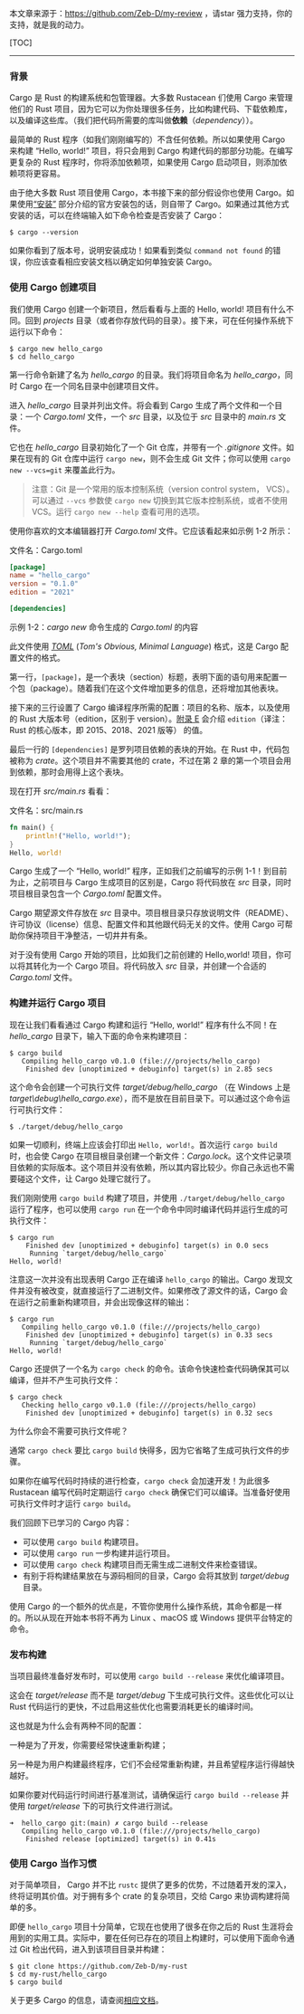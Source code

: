 本文章来源于：<https://github.com/Zeb-D/my-review> ，请star 强力支持，你的支持，就是我的动力。

[TOC]

------

### 背景

Cargo 是 Rust 的构建系统和包管理器。大多数 Rustacean 们使用 Cargo 来管理他们的 Rust 项目，因为它可以为你处理很多任务，比如构建代码、下载依赖库，以及编译这些库。（我们把代码所需要的库叫做**依赖**（*dependency*））。

最简单的 Rust 程序（如我们刚刚编写的）不含任何依赖。所以如果使用 Cargo 来构建 “Hello, world!” 项目，将只会用到 Cargo 构建代码的那部分功能。在编写更复杂的 Rust 程序时，你将添加依赖项，如果使用 Cargo 启动项目，则添加依赖项将更容易。

由于绝大多数 Rust 项目使用 Cargo，本书接下来的部分假设你也使用 Cargo。如果使用[“安装”](https://rustwiki.org/zh-CN/book/ch01-01-installation.html#安装) 部分介绍的官方安装包的话，则自带了 Cargo。如果通过其他方式安装的话，可以在终端输入如下命令检查是否安装了 Cargo：

```console
$ cargo --version
```

如果你看到了版本号，说明安装成功！如果看到类似 `command not found` 的错误，你应该查看相应安装文档以确定如何单独安装 Cargo。



### 使用 Cargo 创建项目

我们使用 Cargo 创建一个新项目，然后看看与上面的 Hello, world! 项目有什么不同。回到 *projects* 目录（或者你存放代码的目录）。接下来，可在任何操作系统下运行以下命令：

```console
$ cargo new hello_cargo
$ cd hello_cargo
```

第一行命令新建了名为 *hello_cargo* 的目录。我们将项目命名为 *hello_cargo*，同时 Cargo 在一个同名目录中创建项目文件。

进入 *hello_cargo* 目录并列出文件。将会看到 Cargo 生成了两个文件和一个目录：一个 *Cargo.toml* 文件，一个 *src* 目录，以及位于 *src* 目录中的 *main.rs* 文件。

它也在 *hello_cargo* 目录初始化了一个 Git 仓库，并带有一个 *.gitignore* 文件。如果在现有的 Git 仓库中运行 `cargo new`，则不会生成 Git 文件；你可以使用 `cargo new --vcs=git` 来覆盖此行为。

> 注意：Git 是一个常用的版本控制系统（version control system， VCS）。可以通过 `--vcs` 参数使 `cargo new` 切换到其它版本控制系统，或者不使用 VCS。运行 `cargo new --help` 查看可用的选项。

使用你喜欢的文本编辑器打开 *Cargo.toml* 文件。它应该看起来如示例 1-2 所示：

文件名：Cargo.toml

```toml
[package]
name = "hello_cargo"
version = "0.1.0"
edition = "2021"

[dependencies]
```

示例 1-2：*cargo new* 命令生成的 *Cargo.toml* 的内容

此文件使用 [*TOML*](https://toml.io/) (*Tom's Obvious, Minimal Language*) 格式，这是 Cargo 配置文件的格式。

第一行，`[package]`，是一个表块（section）标题，表明下面的语句用来配置一个包（package）。随着我们在这个文件增加更多的信息，还将增加其他表块。

接下来的三行设置了 Cargo 编译程序所需的配置：项目的名称、版本，以及使用的 Rust 大版本号（edition，区别于 version）。[附录 E](https://rustwiki.org/zh-CN/book/appendix-05-editions.html) 会介绍 `edition`（译注：Rust 的核心版本，即 2015、2018、2021 版等） 的值。

最后一行的 `[dependencies]` 是罗列项目依赖的表块的开始。在 Rust 中，代码包被称为 *crate*。这个项目并不需要其他的 crate，不过在第 2 章的第一个项目会用到依赖，那时会用得上这个表块。

现在打开 *src/main.rs* 看看：

文件名：src/main.rs

```rust
fn main() {
    println!("Hello, world!");
}
Hello, world!
```

Cargo 生成了一个 “Hello, world!” 程序，正如我们之前编写的示例 1-1！到目前为止，之前项目与 Cargo 生成项目的区别是，Cargo 将代码放在 *src* 目录，同时项目根目录包含一个 *Cargo.toml* 配置文件。

Cargo 期望源文件存放在 *src* 目录中。项目根目录只存放说明文件（README）、许可协议（license）信息、配置文件和其他跟代码无关的文件。使用 Cargo 可帮助你保持项目干净整洁，一切井井有条。

对于没有使用 Cargo 开始的项目，比如我们之前创建的 Hello,world! 项目，你可以将其转化为一个 Cargo 项目。将代码放入 *src* 目录，并创建一个合适的 *Cargo.toml* 文件。



### 构建并运行 Cargo 项目

现在让我们看看通过 Cargo 构建和运行 “Hello, world!” 程序有什么不同！在 *hello_cargo* 目录下，输入下面的命令来构建项目：

```console
$ cargo build
   Compiling hello_cargo v0.1.0 (file:///projects/hello_cargo)
    Finished dev [unoptimized + debuginfo] target(s) in 2.85 secs
```

这个命令会创建一个可执行文件 *target/debug/hello_cargo* （在 Windows 上是 *target\debug\hello_cargo.exe*），而不是放在目前目录下。可以通过这个命令运行可执行文件：

```console
$ ./target/debug/hello_cargo
```

如果一切顺利，终端上应该会打印出 `Hello, world!`。首次运行 `cargo build` 时，也会使 Cargo 在项目根目录创建一个新文件：*Cargo.lock*。这个文件记录项目依赖的实际版本。这个项目并没有依赖，所以其内容比较少。你自己永远也不需要碰这个文件，让 Cargo 处理它就行了。

我们刚刚使用 `cargo build` 构建了项目，并使用 `./target/debug/hello_cargo` 运行了程序，也可以使用 `cargo run` 在一个命令中同时编译代码并运行生成的可执行文件：

```console
$ cargo run
    Finished dev [unoptimized + debuginfo] target(s) in 0.0 secs
     Running `target/debug/hello_cargo`
Hello, world!
```

注意这一次并没有出现表明 Cargo 正在编译 `hello_cargo` 的输出。Cargo 发现文件并没有被改变，就直接运行了二进制文件。如果修改了源文件的话，Cargo 会在运行之前重新构建项目，并会出现像这样的输出：

```console
$ cargo run
   Compiling hello_cargo v0.1.0 (file:///projects/hello_cargo)
    Finished dev [unoptimized + debuginfo] target(s) in 0.33 secs
     Running `target/debug/hello_cargo`
Hello, world!
```

Cargo 还提供了一个名为 `cargo check` 的命令。该命令快速检查代码确保其可以编译，但并不产生可执行文件：

```console
$ cargo check
   Checking hello_cargo v0.1.0 (file:///projects/hello_cargo)
    Finished dev [unoptimized + debuginfo] target(s) in 0.32 secs
```

为什么你会不需要可执行文件呢？

通常 `cargo check` 要比 `cargo build` 快得多，因为它省略了生成可执行文件的步骤。

如果你在编写代码时持续的进行检查，`cargo check` 会加速开发！为此很多 Rustacean 编写代码时定期运行 `cargo check` 确保它们可以编译。当准备好使用可执行文件时才运行 `cargo build`。

我们回顾下已学习的 Cargo 内容：

- 可以使用 `cargo build` 构建项目。
- 可以使用 `cargo run` 一步构建并运行项目。
- 可以使用 `cargo check` 构建项目而无需生成二进制文件来检查错误。
- 有别于将构建结果放在与源码相同的目录，Cargo 会将其放到 *target/debug* 目录。

使用 Cargo 的一个额外的优点是，不管你使用什么操作系统，其命令都是一样的。所以从现在开始本书将不再为 Linux 、macOS 或 Windows 提供平台特定的命令。



### 发布构建

当项目最终准备好发布时，可以使用 `cargo build --release` 来优化编译项目。

这会在 *target/release* 而不是 *target/debug* 下生成可执行文件。这些优化可以让 Rust 代码运行的更快，不过启用这些优化也需要消耗更长的编译时间。

这也就是为什么会有两种不同的配置：

一种是为了开发，你需要经常快速重新构建；

另一种是为用户构建最终程序，它们不会经常重新构建，并且希望程序运行得越快越好。

如果你要对代码运行时间进行基准测试，请确保运行 `cargo build --release` 并使用 *target/release* 下的可执行文件进行测试。

```
➜  hello_cargo git:(main) ✗ cargo build --release
   Compiling hello_cargo v0.1.0 (file:///projects/hello_cargo)
    Finished release [optimized] target(s) in 0.41s
```



### 使用 Cargo 当作习惯

对于简单项目， Cargo 并不比 `rustc` 提供了更多的优势，不过随着开发的深入，终将证明其价值。对于拥有多个 crate 的复杂项目，交给 Cargo 来协调构建将简单的多。

即便 `hello_cargo` 项目十分简单，它现在也使用了很多在你之后的 Rust 生涯将会用到的实用工具。实际中，要在任何已存在的项目上构建时，可以使用下面命令通过 Git 检出代码，进入到该项目目录并构建：

```console
$ git clone https://github.com/Zeb-D/my-rust
$ cd my-rust/hello_cargo
$ cargo build
```

关于更多 Cargo 的信息，请查阅[相应文档](https://rustwiki.org/zh-CN/cargo/)。
